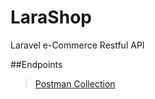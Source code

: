 # LaraShop
Laravel e-Commerce Restful API

##Endpoints
> [Postman Collection](LaraShop.Collection.json)
